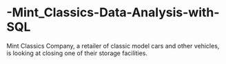 # -Mint_Classics-Data-Analysis-with-SQL
Mint Classics Company, a retailer of classic model cars and other vehicles, is looking at closing one of their storage facilities. 

